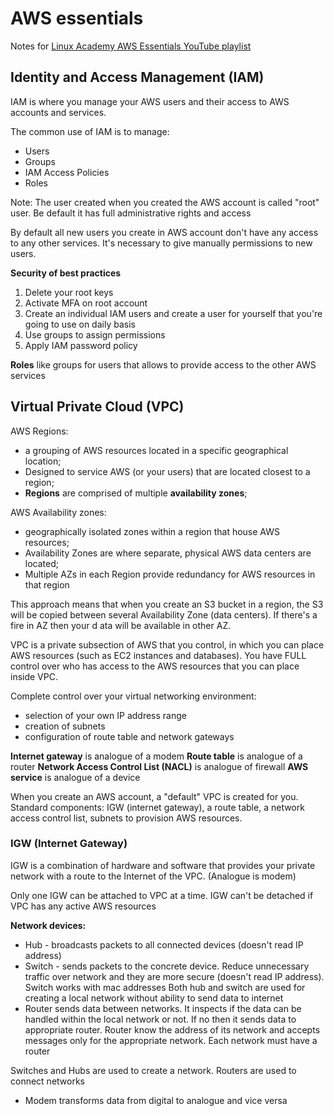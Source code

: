 # AWS essentials

Notes for [Linux Academy AWS Essentials YouTube playlist](https://www.youtube.com/watch?v=BDBvHOaaKHo&list=PLv2a_5pNAko0Mijc6mnv04xeOut443Wnk&index=1)

## Identity and Access Management (IAM)

IAM is where you manage your AWS users and their access to AWS accounts and services.

The common use of IAM is to manage:
- Users
- Groups
- IAM Access Policies
- Roles

Note: The user created when you created the AWS account is called "root" user. Be default it has full administrative rights and access

By default all new users you create in AWS account don't have any access to any other services. It's necessary to give manually permissions  to new users.

**Security of best practices**
1. Delete your root keys
1. Activate MFA on root account
1. Create an individual IAM users and create a user for yourself that you're going to use on daily basis
1. Use groups to assign permissions
1. Apply IAM password policy

**Roles** like groups for users that allows to provide access to the other AWS services

## Virtual Private Cloud (VPC)

AWS Regions: 
- a grouping of AWS resources located in a specific geographical location;
- Designed to service AWS (or your users) that are located closest to a region;
- **Regions** are comprised of multiple **availability zones**;

AWS Availability zones:
- geographically isolated zones within a region that house AWS resources;
- Availability Zones are where separate, physical AWS data centers are located;
- Multiple AZs in each Region provide redundancy for AWS resources in that region

This approach means that when you create an S3 bucket in a region, the S3 will be copied between several Availability Zone (data centers). If there's a fire in AZ then your d ata will be available in other AZ.

VPC is a private subsection of AWS that you control, in which you can place AWS resources (such as EC2 instances and databases). You have FULL control over who has access to the AWS resources that you can place inside VPC.

Complete control over your virtual networking environment: 
- selection of your own IP address range
- creation of subnets
- configuration of route table and network gateways

**Internet gateway** is analogue of a modem
**Route table** is analogue of a router
**Network Access Control List (NACL)** is analogue of firewall
**AWS service** is analogue of a device

When you create an AWS account, a "default" VPC is created for you. Standard components: IGW (internet gateway), a route table, a network access control list, subnets to provision AWS resources.

### IGW (Internet Gateway)

IGW is a combination of hardware and software that provides your private network with a route to the Internet of the VPC. (Analogue is modem)

Only one IGW can be attached to VPC at a time. IGW can't be detached if VPC has any active AWS resources

**Network devices:**
- Hub - broadcasts packets to all connected devices (doesn't read IP address)
- Switch - sends packets to the concrete device. Reduce unnecessary traffic over network and they are more secure (doesn't read IP address). Switch works with mac addresses
Both hub and switch are used for creating a local network without ability to send data to internet
- Router sends data between networks. It inspects if the data can be handled within the local network or not. If no then it sends data to appropriate router. Router know the address of its network and accepts messages only for the appropriate network. Each network must have a router

Switches and Hubs are used to create a network. Routers are used to connect networks

- Modem transforms data from digital to analogue and vice versa
